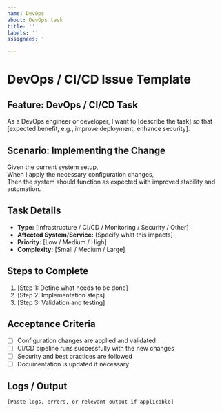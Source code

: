 ```yaml
---
name: DevOps
about: DevOps task
title: ''
labels: ''
assignees: ''

---
```


# DevOps / CI/CD Issue Template

## Feature: DevOps / CI/CD Task
As a DevOps engineer or developer, I want to [describe the task] so that [expected benefit, e.g., improve deployment, enhance security].

## Scenario: Implementing the Change
Given the current system setup,  
When I apply the necessary configuration changes,  
Then the system should function as expected with improved stability and automation.

## Task Details
- **Type:** [Infrastructure / CI/CD / Monitoring / Security / Other]  
- **Affected System/Service:** [Specify what this impacts]  
- **Priority:** [Low / Medium / High]  
- **Complexity:** [Small / Medium / Large]  

## Steps to Complete
1. [Step 1: Define what needs to be done]  
2. [Step 2: Implementation steps]  
3. [Step 3: Validation and testing]  

## Acceptance Criteria
- [ ] Configuration changes are applied and validated  
- [ ] CI/CD pipeline runs successfully with the new changes  
- [ ] Security and best practices are followed  
- [ ] Documentation is updated if necessary  

## Logs / Output
```plaintext
[Paste logs, errors, or relevant output if applicable]
